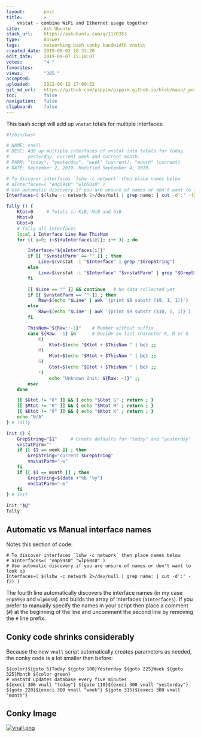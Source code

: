 ```yaml
---
layout:       post
title:        >
    vnstat - combine WiFi and Ethernet usage together
site:         Ask Ubuntu
stack_url:    https://askubuntu.com/q/1170353
type:         Answer
tags:         networking bash conky bandwidth vnstat
created_date: 2019-09-02 18:33:20
edit_date:    2019-09-07 15:18:07
votes:        "4 "
favorites:    
views:        "385 "
accepted:     
uploaded:     2022-06-12 17:09:52
git_md_url:   https://github.com/pippim/pippim.github.io/blob/main/_posts/2019/2019-09-02-vnstat-combine-WiFi-and-Ethernet-usage-together.md
toc:          false
navigation:   false
clipboard:    false
---
```


This bash script will add up `vnstat` totals for multiple interfaces:

<!-- Lanaguage-all: lang-bash -->

``` bash
#!/bin/bash

# NAME: vnall
# DESC: Add up multiple interfaces of vnstat into totals for today,
#       yesterday, current week and current month.
# PARM: "today", "yesterday", "week" (current), "month" (current)
# DATE: September 2, 2019. Modified September 4, 2019.

# To discover interfaces `lshw -c network` then place names below
# aInterfaces=( "enp59s0" "wlp60s0" )
# Use automatic discovery if you are unsure of names or don't want to look up
Interfaces=( $(lshw -c network 2>/dev/null | grep name: | cut -d':' -f2) )

Tally () {
    Ktot=0     # Totals in KiB, MiB and GiB
    Mtot=0
    Gtot=0
    # Tally all interfaces
    local i Interface Line Raw ThisNum
    for (( i=0; i<${#aInterfaces[@]}; i++ )) ; do

        Interface="${aInterfaces[i]}"
        if [[ "$vnstatParm" == "" ]] ; then
            Line=$(vnstat -i "$Interface" | grep "$GrepString")
        else
            Line=$(vnstat -i "$Interface" "$vnstatParm" | grep "$GrepString")
        fi

        [[ $Line == "" ]] && continue   # No data collected yet
        if [[ $vnstatParm == "" ]] ; then
            Raw=$(echo "$Line" | awk '{print $8 substr ($9, 1, 1)}')
        else
            Raw=$(echo "$Line" | awk '{print $9 substr ($10, 1, 1)}')
        fi

        ThisNum="${Raw::-1}"    # Number without suffix
        case ${Raw: -1} in      # Decide on last character K, M or G
            K)
                Ktot=$(echo "$Ktot + $ThisNum " | bc) ;;
            M)
                Mtot=$(echo "$Mtot + $ThisNum " | bc) ;;
            G)
                Gtot=$(echo "$Gtot + $ThisNum " | bc) ;;
            *)
                echo "Unknown Unit: ${Raw: -1}" ;;
        esac
    done

    [[ $Gtot != "0" ]] && { echo "$Gtot G" ; return ; }
    [[ $Mtot != "0" ]] && { echo "$Mtot M" ; return ; }
    [[ $Ktot != "0" ]] && { echo "$Ktot K" ; return ; }
    echo "N/A"
} # Tally

Init () {
    GrepString="$1"     # Create defaults for "today" and "yesterday"
    vnstatParm=""
    if [[ $1 == week ]] ; then
        GrepString="current $GrepString"
        vnstatParm="-w"
    fi
    if [[ $1 == month ]] ; then
        GrepString=$(date +"%b '%y")
        vnstatParm="-m"
    fi
} # Init

Init "$@"
Tally
```

## Automatic vs Manual interface names

Notes this section of code:

``` 
# To discover interfaces `lshw -c network` then place names below
# aInterfaces=( "enp59s0" "wlp60s0" )
# Use automatic discovery if you are unsure of names or don't want to look up
Interfaces=( $(lshw -c network 2>/dev/null | grep name: | cut -d':' -f2) )
```

The fourth line automatically discovers the interface names (in my case `enp59s0` and `wlp60s0`) and builds the array of interfaces (`aInterfaces`). If you prefer to manually specify the names in your script then place a comment (`#`) at the beginning of the line and uncomment the second line by removing the `#` line prefix.

## Conky code shrinks considerably

Because the new `vnall` script automatically creates parameters as needed, the conky code is a lot smaller than before:

``` 
${color}${goto 5}Today ${goto 100}Yesterday ${goto 225}Week ${goto 325}Month ${color green}
# vnstatd updates database every five minutes
${execi 300 vnall "today"} ${goto 110}${execi 300 vnall "yesterday"} ${goto 220}${execi 300 vnall "week"} ${goto 315}${execi 300 vnall "month"}
```

## Conky Image

[![vnall.png][1]][1]


  [1]: https://i.stack.imgur.com/iUkgD.png

